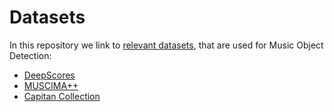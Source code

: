 # Datasets

In this repository we link to [relevant datasets](https://apacha.github.io/OMR-Datasets/), that are used for Music Object Detection:

- [DeepScores](https://tuggeluk.github.io/deepscores/)
- [MUSCIMA++](https://ufal.mff.cuni.cz/muscima)
- [Capitan Collection](https://bitbucket.org/apacha/mensural-detector-database/src/master/)
